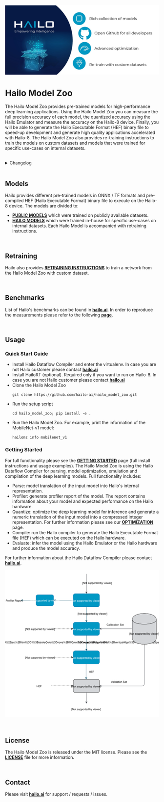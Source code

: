 <p align="left">
  <img src="docs/images/logo.png" />
</p>

# Hailo Model Zoo #

The Hailo Model Zoo provides pre-trained models for high-performance deep learning applications. Using the Hailo Model Zoo you can measure the full precision accuracy of each model, the quantized accuracy using the Hailo Emulator and measure the accuracy on the Hailo-8 device. Finally, you will be able to generate the Hailo Executable Format (HEF) binary file to speed-up development and generate high quality applications accelerated with Hailo-8. The Hailo Model Zoo also provides re-training instructions to train the models on custom datasets and models that were trained for specific use-cases on internal datasets.

<br>

<details>
<summary> Changelog </summary>

<details>
<summary> v2.1 </summary>

- Updated to use Dataflow Compiler v3.17 ([developer-zone](https://hailo.ai/developer-zone/))
- Parser commands were moved into model scripts
- Support Market-1501 Dataset
- Support a new model zoo task - ReID
- New models:
  - yolov5s_personface - person and face detector
  - repvgg_a0_person_reid_512 / repvgg_a0_person_reid_2048 - ReID networks which outputs a person embedding
    These models were trained in-house as part of our upcoming new application
  - stdc1 - Segmentation architecture for Cityscapes

</details>

<details>
<summary> v2.0 </summary>

- Updated to use Dataflow Compiler v3.16 ([developer-zone](https://hailo.ai/developer-zone/)) with TF version 2.5 which require CUDA11.2
- Updated to use HailoRT 4.6 ([developer-zone](https://hailo.ai/developer-zone/))
- Retraining Dockers - each retraining docker has a corresponding README file near it. New retraining dockers:
  - SSD
  - YOLOX
  - FCN
- New models:
  - yolov5l
- Introducing Hailo Models, in-house pretrained networks with compatible Dockerfile for retraining
  - yolov5m_vehicles (vehicle detection)
  - tiny_yolov4_license_plates (license plate detection)
  - lprnet (license plate recognition)
- Added new documentation to the [YAML structure](docs/YAML.md)

</details>

<details>
<summary> v1.5 </summary>

- Remove HailoRT installation dependency.
- Retraining Dockers
  - YOLOv3
  - NanoDet
  - CenterPose
  - Yolact
- New models:
  - unet_mobilenet_v2
- Support Oxford-IIIT Pet Dataset
- New mutli-network example: detection_pose_estimation which combines the following networks:
  - yolov5m_wo_spp_60p
  - centerpose_repvgg_a0
- Improvements:
  - nanodet_repvgg mAP increased by 2%
- New Tasks:
  - hand_landmark_lite from MediaPipe
  - palm_detection_lite from MediaPipe
  Both tasks are without evaluation module.

</details>

<details>
<summary> v1.4 </summary>

- Update to use Dataflow Compiler v3.14.0 ([developer-zone](https://hailo.ai/developer-zone/))
- Update to use HailoRT 4.3.0 ([developer-zone](https://hailo.ai/developer-zone/))
- Introducing [Hailo Models](docs/HAILO_MODELS.md) - in house pretrained networks with compatible Dockerfile for easy retraining:
  - yolov5m_vehicles - vehicle detector based on yolov5m architecture
  - tiny_yolov4_license_plates - license plate detector based on tiny_yolov4 architecture
- New Task: face landmarks detection
  - tddfa_mobilenet_v1
  - Support 300W-LP and AFLW2k3d datasets
- New features:
  - Support compilation of several networks together - a.k.a [multinets](docs/GETTING_STARTED.md#compile-multiple-networks-together)
  - CLI for printing [network information](docs/GETTING_STARTED.md#info)
- Retraining Guide:
  - New training guide for yolov4 with compatible Dockerfile
  - Modifications for yolov5 retraining

</details>

<details>
<summary> v1.3 </summary>

- Update to use Dataflow Compiler v3.12.0 ([developer-zone](https://hailo.ai/developer-zone/))
- New task: indoor depth estimation
  - fast_depth
  - Support NYU Depth V2 Dataset
- New models:
  - resmlp12 - new architecture support ([paper](https://arxiv.org/abs/2105.03404))
  - yolox_l_leaky
- Improvements:
  - ssd_mobilenet_v1 - in-chip NMS optimization (de-fusing)
- Model Optimization API Changes
  - Model Optimization parameters can be updated using the networks' model script files (*.alls)
  - Deprecated: quantization params in YAMLs
- Training Guide: new training guide for yolov5 with compatible Dockerfile
</details>


<details>
<summary> v1.2 </summary>

- New features:
  - YUV to RGB on core can be added through YAML configuration.
  - Resize on core can be added through YAML configuration.
- Support D2S Dataset
- New task: instance segmentation
  - yolact_mobilenet_v1 (coco)
  - yolact_regnetx_800mf_20classes (coco)
  - yolact_regnetx_600mf_31classes (d2s)
- New models:
  - nanodet_repvgg
  - centernet_resnet_v1_50_postprocess
  - yolov3 - [darkent based](https://github.com/AlexeyAB/darknet)
  - yolox_s_wide_leaky
  - deeplab_v3_mobilenet_v2_dilation
  - centerpose_repvgg_a0
  - yolov5s, yolov5m - original models from [link](https://github.com/ultralytics/yolov5/tree/v2.0)
  - yolov5m_yuv - contains resize and color conversion on HW
- Improvements:
  - tiny_yolov4
  - yolov4
- IBC and Equalization API change
- Bug fixes
</details>

<details>
<summary> v1.1 </summary>

- Support VisDrone Dataset
- New task: pose estimation
  - centerpose_regnetx_200mf_fpn
  - centerpose_regnetx_800mf
  - centerpose_regnetx_1.6gf_fpn
- New task: face detection
  - lightfaceslim
  - retinaface_mobilenet_v1
- New models:
  - hardnet39ds
  - hardnet68
  - yolox_tiny_leaky
  - yolox_s_leaky
  - deeplab_v3_mobilenet_v2
- Use your own network manual for YOLOv3, YOLOv4_leaky and YOLOv5.
</details>

<details>
<summary> v1.0 </summary>

- Initial release
- Support for object detection, semantic segmentation and classification networks
</details>

</details>

<br>

## Models

Hailo provides different pre-trained models in ONNX / TF formats and pre-compiled HEF (Hailo Executable Format) binary file to execute on the Hailo-8 device.
The models are divided to:
* [**PUBLIC MODELS**](docs/PUBLIC_MODELS.md) which were trained on publicly available datasets.
* [**HAILO MODELS**](docs/HAILO_MODELS.md) which were trained in-house for specific use-cases on internal datasets. Each Hailo Model is accompanied with retraining instructions.

<br>

## Retraining

Hailo also provides [**RETRAINING INSTRUCTIONS**](docs/RETRAIN_ON_CUSTOM_DATASET.md) to train a network from the Hailo Model Zoo with custom dataset.

<br>

## Benchmarks

List of Hailo's benchmarks can be found in [**hailo.ai**](https://hailo.ai/developer-zone/benchmarks/).
In order to reproduce the measurements please refer to the following [**page**](docs/BENCHMARKS.md).

<br>

## Usage
  ### Quick Start Guide
  * Install Hailo Dataflow Compiler and enter the virtualenv. In case you are not Hailo customer please contact [**hailo.ai**](https://hailo.ai/contact-us/)
  * Install HailoRT (optional). Required only if you want to run on Hailo-8. In case you are not Hailo customer please contact [**hailo.ai**](https://hailo.ai/contact-us/)
  * Clone the Hailo Model Zoo
     ```
     git clone https://github.com/hailo-ai/hailo_model_zoo.git
     ```
  * Run the setup script
    ```
    cd hailo_model_zoo; pip install -e .
    ```
  * Run the Hailo Model Zoo. For example, print the information of the MobileNet-v1 model:
    ```
    hailomz info mobilenet_v1
    ```


  ### Getting Started

  For full functionality please see the [**GETTING STARTED**](docs/GETTING_STARTED.md) page (full install instructions and usage examples). The Hailo Model Zoo is using the Hailo Dataflow Compiler for parsing, model optimization, emulation and compilation of the deep learning models. Full functionality includes:
  * Parse: model translation of the input model into Hailo's internal representation.
  * Profiler: generate profiler report of the model. The report contains information about your model and expected performance on the Hailo hardware.
  * Quantize: optimize the deep learning model for inference and generate a numeric translation of the input model into a compressed integer representation. For further information please see our [**OPTIMIZATION**](docs/OPTIMIZATION.md) page.
  * Compile: run the Hailo compiler to generate the Hailo Executable Format file (HEF) which can be executed on the Hailo hardware.
  * Evaluate: infer the model using the Hailo Emulator or the Hailo hardware and produce the model accuracy. 

For further information about the Hailo Dataflow Compiler please contact [**hailo.ai**](https://hailo.ai/contact-us/).

  <p align="center">
    <img src="docs/images/usage_flow.svg" />
  </p>

<br>

## License

The Hailo Model Zoo is released under the MIT license. Please see the [**LICENSE**](./LICENSE) file for more information.

<br>

## Contact

Please visit [**hailo.ai**](https://hailo.ai/) for support / requests / issues.
